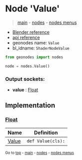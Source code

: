 # Node 'Value'

> [main](../structure.md) - [nodes](nodes.md) - [nodes menus](nodes_menus.md)

- [Blender reference](https://docs.blender.org/manual/en/latest/modeling/geometry_nodes/input/value.html)
- [api reference](https://docs.blender.org/api/current/bpy.types.ShaderNodeValue.html)
- geonodes name: `Value`
- bl_idname: `ShaderNodeValue`

```python
from geonodes import nodes

node = nodes.Value()
```

### Output sockets:

- **value** : [Float](Float.md)

## Implementation

### [Float](Float.md)

| Name | Definition |
|------|------------|
 | [Value](Float.md#Value-classmethod) | `def Value(cls):` |

<sub>Go to [top](#node-Value) - [main](../structure.md) - [nodes](nodes.md) - [nodes menus](nodes_menus.md)</sub>

